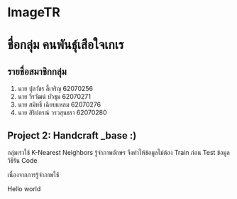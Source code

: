 # ImageTR
# ชื่อกลุ่ม คนพันธุ์เสือใจเกเร
## รายชื่อสมาชิกกลุ่ม
1. นาย ปุลวัชร ลี้เจริญ 62070256
2. นาย วีรวัฒน์ บัวชุม 62070271
3. นาย สมิทธิ์ เฉียบแหลม 62070276
4. นาย สิริปกรณ์ วรวสุนธรา 62070280
## Project 2: Handcraft _base :)
  กลุ่มเราใช้ K-Nearest Neighbors รู้จำภาพอักษร  จึงทำให้ข้อมูลไม่ต้อง Train ก่อน Test ข้อมูล
วิธีรัน Code

เนื่องจากการรู้จำภาพใช้ 

Hello world
